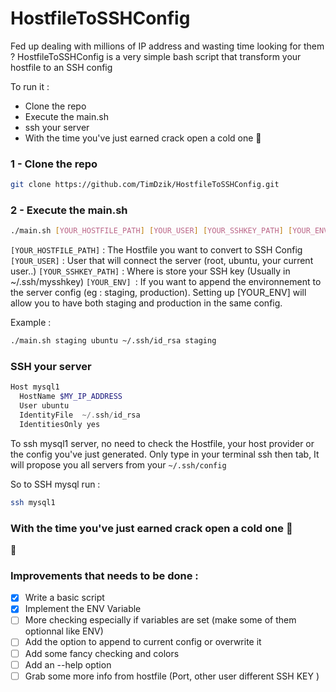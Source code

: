 # HostfileToSSHConfig

Fed up dealing with millions of IP address and wasting time looking for them ?
HostfileToSSHConfig is a very simple bash script that transform your hostfile to an SSH config

To run it :
  - Clone the repo
  - Execute the main.sh
  - ssh your server
  - With the time you've just earned crack open a cold one :beer:

### 1 - Clone the repo
```sh
git clone https://github.com/TimDzik/HostfileToSSHConfig.git
```
### 2 - Execute the main.sh
```sh
./main.sh [YOUR_HOSTFILE_PATH] [YOUR_USER] [YOUR_SSHKEY_PATH] [YOUR_ENV]
```
```[YOUR_HOSTFILE_PATH]``` : The Hostfile you want to convert to SSH Config
```[YOUR_USER]``` : User that will connect the server (root, ubuntu, your current user..)
```[YOUR_SSHKEY_PATH]``` : Where is store your SSH key (Usually in ~/.ssh/mysshkey)
```[YOUR_ENV] ```:  If you want to append the environnement to the server config (eg : staging, production). Setting up [YOUR_ENV] will allow you to have both staging and production in the same config.

Example :
```sh
./main.sh staging ubuntu ~/.ssh/id_rsa staging
```

### SSH your server
```php
Host mysql1
  HostName $MY_IP_ADDRESS
  User ubuntu
  IdentityFile  ~/.ssh/id_rsa
  IdentitiesOnly yes
```

To ssh mysql1 server, no need to check the Hostfile, your host provider or the config you've just generated. Only type in your terminal ssh then tab, It will propose you all servers from your ``~/.ssh/config``

So to SSH mysql run :
```sh
ssh mysql1
```

### With the time you've just earned crack open a cold one :beer:
 :beer:

### Improvements that needs to be done :
- [X] Write a basic script
- [X] Implement the ENV Variable
- [ ] More checking especially if variables are set (make some of them optionnal like ENV)
- [ ] Add the option to append to current config or overwrite it
- [ ] Add some fancy checking and colors
- [ ] Add an --help option
- [ ] Grab some more info from hostfile (Port, other user different SSH KEY )
